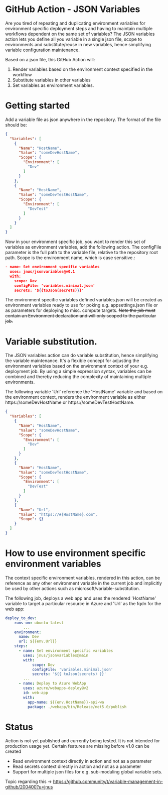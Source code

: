 # GitHub Action - JSON Variables
Are you tired of repeating and duplicating environment variables for environment specific deployment steps and having to maintain multiple workflows dependent on the same set of variables? The JSON variables action lets you define all you variable in a single json file, scope to environments and substitute/reuse in new variables, hence simplifying variable configuration maintenance.

Based on a json file, this GitHub Action will:
  1. Render variables based on the environment context specified in the workflow
  2. Substitute variables in other variables
  3. Set variables as environment variables.

# Getting started

Add a variable file as json anywhere in the repository.
The format of the file should be:

```json
{
  "Variables": [
    {
      "Name": "HostName",
      "Value": "someDevHostName",
      "Scope": {
        "Environment": [
          "Dev"
        ]
      }
    },
    {
      "Name": "HostName",
      "Value": "someDevTestHostName",
      "Scope": {
        "Environment": [
          "DevTest"
        ]
      }
    }
  ]
}
```


Now in your environment specific job, you want to render this set of variables as environment variables, add the following action. The configFile parameter is the full path to the variable file, relative to the repository root path. Scope is the environment name, which is case sensitive.:

```json
- name: Set environment specific variables
  uses: jnus/jsonvariables@v0.1
  with:
    scope: Dev
    configFile: 'variables.minimal.json'
    secrets: '${{toJson(secrets)}}'
```
 
The environment specific variables defined variables.json will be created as environment variables ready to use for poking e.g. appsettings.json file or as parameters for deploying to misc. compute targets. ~~Note the job must contain an Environment declaration and will only scoped to the particular job.~~

# Variable substitution.
The JSON variables action can do variable substitution, hence simplifying the variable maintenance. It's a flexible concept for adjusting the environment variables based on the environment context of your e.g. deployment job. By using a simple expression syntax, variables can be combined and thereby reducing the complexity of maintaining multiple environments. 

The following variable 'Url' reference the 'HostName' variable and based on the environment context, renders the environment variable as either https://someDevHostName or https://someDevTestHostName. 

```json
{
  "Variables": [
    {
      "Name": "HostName",
      "Value": "someDevHostName",
      "Scope": {
        "Environment": [
          "Dev"
        ]
      }
    },
    {
      "Name": "HostName",
      "Value": "someDevTestHostName",
      "Scope": {
        "Environment": [
          "DevTest"
        ]
      }
    },
    {
      "Name": "Url",
      "Value": "https://#{HostName}.com",
      "Scope": {}
    }
  ]
}
```

# How to use environment specific environment variables
The context specific environment variables, rendered in this action, can be reference as any other environment variable in the current job and implicitly be used by other actions such as microsoft/variable-substitution.

The following job, deploys a web app and uses the rendered 'HostName' variable to target a particular resource in Azure and 'Url' as the fqdn for the web app:

```yaml
deploy_to_dev:
    runs-on: ubuntu-latest
        ...
    environment: 
      name: Dev
      url: ${{env.Url}}
    steps:
      - name: Set environment specific variables
        uses: jnus/jsonvariables@main
        with:
            scope: Dev
            configFile: 'variables.minimal.json'
            secrets: '${{ toJson(secrets) }}'
        ...
      - name: Deploy to Azure WebApp
        uses: azure/webapps-deploy@v2
        id: web-app
        with:
          app-name: ${{env.HostName}}-api-wa
          package: ./webapp/bin/Release/net5.0/publish
```

# Status
Action is not yet published and currently being tested. It is not intended for production usage yet. Certain features are missing before v1.0 can be created
- Read environment context directly in action and not as a parameter
- Read secrets context directly in action and not as a parameter
- Support for multiple json files for e.g. sub-moduling global variable sets. 

Topic regarding this -> https://github.community/t/variable-management-in-github/200400?u=jnus
